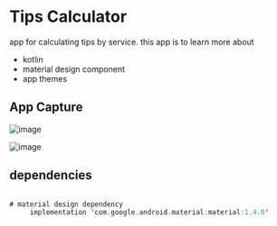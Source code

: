 # Tips Calculator

app for calculating tips by service. this app is to learn more about 
- kotlin
- material design component
- app themes 

 

## App Capture
 
![image](https://user-images.githubusercontent.com/72816466/144718704-0698ab8f-8315-49f0-b8ac-6243bf4a881e.png)

![image](https://user-images.githubusercontent.com/72816466/144718724-5925890b-38fb-48c6-be61-24c9195a85b5.png)



## dependencies

```kotlin

# material design dependency 
     implementation 'com.google.android.material:material:1.4.0'

